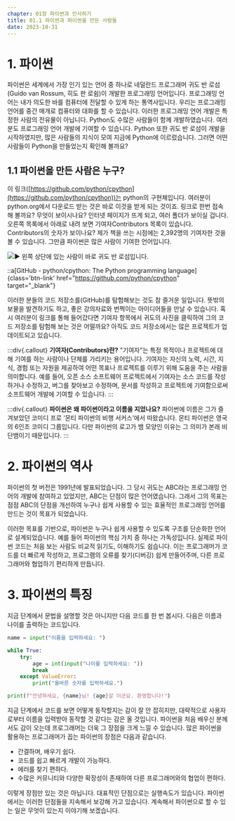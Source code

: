 ```yaml
---
chapter: 01장 파이썬과 인사하기
title: 01.1 파이썬과 파이썬을 만든 사람들
date: 2023-10-31
---
```


# 1. **파이썬**

파이썬은 세계에서 가장 인기 있는 언어 중 하나로 네덜란드 프로그래머 귀도 반 로섬(Guido van Rossum, 히도 판 로쉼)이 개발한 프로그래밍 언어입니다. 프로그래밍 언어는 내가 의도한 바를 컴퓨터에 전달할 수 있게 하는 통역사입니다.
우리는 프로그래밍 언어를 중간 매개로 컴퓨터와 대화를 할 수 있습니다. 이러한 프로그래밍 언어 개발은 특정한 사람의 전유물이 아닙니다. Python도 수많은 사람들이 함께 개발하였습니다. 여러분도 프로그래밍 언어 개발에 기여할 수 있습니다. Python 또한 귀도 반 로섬이 개발을 시작하였지만, 많은 사람들의 지식이 모여 지금에 Python에 이르렀습니다. 그러면 어떤 사람들이 Python을 만들었는지 확인해 볼까요?

## 1.1 **파이썬을 만든 사람은 누구?**

이 링크([https://github.com/python/cpython](https://github.com/python/cpython))는 python의 구현체입니다. 여러분이 python.org에서 다운로드 받는 것은 바로 이것을 받게 되는 것이죠. 링크로 한번 접속해 볼까요? 무엇이 보이시나요? 인터넷 페이지가 뜨게 되고, 여러 폴더가 보이실 겁니다. 오른쪽 목록에서 아래로 내려 보면 기여자Contributors 목록이 있습니다. Contributors의 숫자가 보이나요? 제가 책을 쓰는 시점에는 2,392명의 기여자한 것을 볼 수 있습니다. 그만큼 파이썬은 많은 사람이 기여한 언어입니다.

![▶ 왼쪽 상단에 있는 사람이 바로 귀도 반 로섬입니다.](/images/python/chapter01-1.png)

::a[GitHub - python/cpython: The Python programming language]{class='btn-link' href="https://github.com/python/cpython" target="\_blank"}

이러한 분들의 코드 저장소를(GitHub)를 탐험해보는 것도 참 즐거운 일입니다. 뜻밖의 보물을 발견하기도 하고, 좋은 강의자료와 번쩍이는 아이디어들을 만날 수 있습니다. 혹시 여러분이 링크를 통해 들어갔다면 기여자 항목에서 귀도의 사진을 클릭하여 그의 코드 저장소를 탐험해 보는 것은 어떨까요? 아직도 코드 저장소에서는 많은 프로젝트가 업데이트되고 있습니다.

:::div{.callout}
**기여자(Contributors)란?**
"기여자"는 특정 목적이나 프로젝트에 대해 기여를 하는 사람이나 단체를 가리키는 용어입니다. 기여자는 자신의 노력, 시간, 지식, 경험 또는 자원을 제공하여 어떤 목표나 프로젝트를 이루기 위해 도움을 주는 사람을 의미합니다. 예를 들어, 오픈 소스 소프트웨어 프로젝트에서 기여자는 소스 코드를 작성하거나 수정하고, 버그를 찾아보고 수정하며, 문서를 작성하고 프로젝트에 기여함으로써 소프트웨어 개발에 기여할 수 있습니다.
:::

:::div{.callout}
**파이썬은 왜 파이썬이라고 이름을 지었나요?**
파이썬에 이름은 그가 즐겨보았던 코미디 프로 ‘몬티 파이썬의 비행 서커스’에서 따왔습니다. 몬티 파이썬은 영국의 6인조 코미디 그룹입니다. 다만 파이썬의 로고가 뱀 모양인 이유는 그 의미가 본래 비단뱀이기 때문입니다.
:::

# 2. 파이썬의 역사

파이썬의 첫 버전은 1991년에 발표되었습니다. 그 당시 귀도는 ABC라는 프로그래밍 언어의 개발에 참여하고 있었지만, ABC는 단점이 많은 언어였습니다. 그래서 그의 목표는 점점 ABC의 단점을 개선하여 누구나 쉽게 사용할 수 있는 효율적인 프로그래밍 언어를 만드는 것이 목표가 되었습니다.

이러한 목표를 기반으로, 파이썬은 누구나 쉽게 사용할 수 있도록 구조를 단순화한 언어로 설계되었습니다. 예를 들어 파이썬의 핵심 가치 중 하나는 가독성입니다. 실제로 파이썬 코드는 처음 보는 사람도 비교적 읽기도, 이해하기도 쉽습니다. 이는 프로그래머가 코드를 더 빠르게 작성하고, 프로그램의 오류를 찾기(디버깅) 쉽게 만들어주며, 다른 프로그래머와 협업하기 편리하게 만듭니다.

# 3. 파이썬의 특징

지금 단계에서 문법을 설명할 것은 아니지만 다음 코드를 한 번 봅시다. 다음은 이름과 나이를 출력하는 코드입니다.

```python
name = input("이름을 입력하세요: ")

while True:
    try:
        age = int(input("나이를 입력하세요: "))
        break
    except ValueError:
        print("올바른 숫자를 입력하세요.")

print(f"안녕하세요, {name}님! {age}살 이군요. 환영합니다!")
```

지금 단계에서 코드를 보면 어떻게 동작할지는 감이 잘 안 잡히지만, 대략적으로 사용자로부터 이름을 입력받아 동작할 것 같다는 감은 올 것입니다. 파이썬을 처음 배우신 분께서도 감이 오는데 프로그래머는 더욱 그 장점을 크게 느낄 수 있습니다. 많은 파이썬을 활용하는 프로그래머가 꼽는 파이썬의 장점은 다음과 같습니다.

- 간결하며, 배우기 쉽다.
- 코드를 쉽고 빠르게 개발이 가능하다.
- 에러를 찾기 편하다.
- 수많은 커뮤니티와 다양한 확장성이 존재하여 다른 프로그래머와의 협업이 편하다.

이렇게 장점만 있는 것은 아닙니다. 대표적인 단점으로는 실행속도가 있습니다. 파이썬에서는 이러한 단점들을 지속해서 보강해 가고 있습니다. 계속해서 파이썬으로 할 수 있는 일은 무엇이 있는지 이야기해 보겠습니다.

